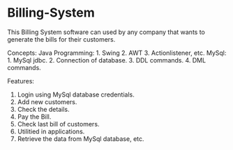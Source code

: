 # Billing-System
This Billing System software can used by any company that wants to generate the bills for their customers. 

Concepts:
                         Java Programming:
                               1. Swing
                               2. AWT
                               3. Actionlistener, etc.
                         MySql:
                               1. MySql jdbc.
                               2. Connection of database.
                               3. DDL commands.
                               4. DML commands.



Features: 
1. Login using MySql database credentials. 
2. Add new customers.
3. Check the details.
4. Pay the Bill.
5. Check last bill of customers.
6. Utilitied in applications.
4. Retrieve the data from MySql database, etc.



